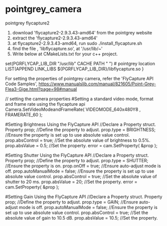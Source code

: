 # pointgrey_camera
pointgrey flycapture2

1. download 'flycapture2-2.9.3.43-amd64' from the pointgrey website
2. extract the 'flycapture2-2.9.3.43-amd64'
3. at flycapture2-2.9.3.43-amd64, run sudo ./install_flycapture.sh
4. find the file , 'libflycapture.so', at '/usr/lib/~'
5. Write below at CMakeLists.txt for your c++ project.

set(PGRFLYCAP_LIB_DIR "/usr/lib" CACHE PATH " ") # pointgrey location
LIST(APPEND LINK_LIBS
${PGRFLYCAP_LIB_DIR}/libflycapture.so
}

For setting the properties of pointgrey camera, refer the 'FlyCapture API Code Samples',
https://www.manualslib.com/manual/821605/Point-Grey-Flea3-Gige.html?page=98#manual

// setting the camera properties 
#Setting a standard video mode, format and frame rate using the flycapture api
Camera.SetVideoModeandFrameRate( VIDEOMODE_640x480Y8 , FRAMERATE_60 );

#Setting Brightness Using the FlyCapture API
//Declare a Property struct.
Property prop;
//Define the property to adjust.
prop.type = BRIGHTNESS;
//Ensure the property is set up to use absolute value control.
prop.absControl = true;
//Set the absolute value of brightness to 0.5%.
prop.absValue = 0.5;
//Set the property.
error = cam.SetProperty( &prop );

#Setting Shutter Using the FlyCapture API
//Declare a Property struct.
Property prop;
//Define the property to adjust.
prop.type = SHUTTER;
//Ensure the property is on.
prop.onOff = true;
//Ensure auto-adjust mode is off.
prop.autoManualMode = false;
//Ensure the property is set up to use absolute value control.
prop.absControl = true;
//Set the absolute value of shutter to 20 ms.
prop.absValue = 20;
//Set the property.
error = cam.SetProperty( &prop );

#Setting Gain Using the FlyCapture API
//Declare a Property struct.
Property prop;
//Define the property to adjust.
prop.type = GAIN;
//Ensure auto-adjust mode is off.
prop.autoManualMode = false;
//Ensure the property is set up to use absolute value control.
prop.absControl = true;
//Set the absolute value of gain to 10.5 dB.
prop.absValue = 10.5;
//Set the property.


